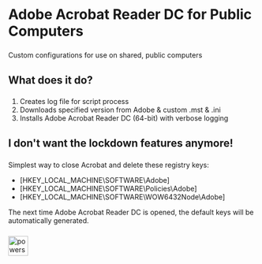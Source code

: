 
<h1 align="left">Adobe Acrobat Reader DC for Public Computers</h1>

###

<p align="left">Custom configurations for use on shared, public computers</p>

###

<h2 align="left">What does it do?</h2>

###

<p align="left">

 1. Creates log file for script process
 2. Downloads specified version from Adobe & custom .mst & .ini
 3. Installs Adobe Acrobat Reader DC (64-bit) with verbose logging

</p>

###

<h2 align="left">I don't want the lockdown features anymore!</h2>

###

<p align="left">Simplest way to close Acrobat and delete these registry keys:</p>

 - [HKEY_LOCAL_MACHINE\SOFTWARE\Adobe]<br> 
 - [HKEY_LOCAL_MACHINE\SOFTWARE\Policies\Adobe]<br>
 - [HKEY_LOCAL_MACHINE\SOFTWARE\WOW6432Node\Adobe]

<p align="left">
The next time Adobe Acrobat Reader DC is opened, the default keys will be automatically generated.

</p>

###

<div align="left">
  <img src="https://skillicons.dev/icons?i=powershell" height="40" alt="powershell logo"  />
</div>

###
